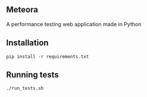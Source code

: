 Meteora
-------
A performance testing web application made in Python

Installation
------------

```
pip install -r requirements.txt
```

Running tests
-------------

```
./run_tests.sh
```
